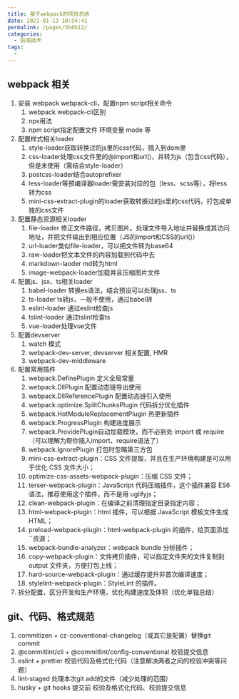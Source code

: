 ```yaml
---
title: 基于webpack的项目总结
date: 2021-01-13 10:54:41
permalink: /pages/5b0b12/
categories:
  - 前端技术
tags:
  - 
---
```


## webpack 相关
1. 安装 webpack webpack-cli，配置npm script相关命令
   1. webpack webpack-cli区别
   2. npx用法
   3. npm script指定配置文件 环境变量 mode 等
2. 配置样式相关loader
   1. style-loader获取转换过的js里的css代码，插入到dom里
   2. css-loader处理css文件里的@import和url()，并转为js（包含css代码），但是未使用（需结合style-loader）
   3. postcss-loader结合autoprefixer
   4. less-loader等预编译器loader需安装对应的包（less、scss等），将less转为css
   5. mini-css-extract-plugin的loader获取转换过的js里的css代码，打包成单独的css文件
3. 配置静态资源相关loader
   1. file-loader 修正文件路径，拷贝图片。处理文件导入地址并替换成其访问地址，并把文件输出到相应位置（JS的import和CSS的url()）
   2. url-loader类似file-loader，可以把文件转为base64
   3. raw-loader把文本文件的内容加载到代码中去
   4. markdown-laoder md转为html
   5. image-webpack-loader加载并且压缩图片文件
4. 配置js、jsx、ts相关loader
   1. babel-loader 转换es语法，结合预设可以处理jsx、ts
   2. ts-loader ts转js，一般不使用，通过babel转
   3. eslint-loader 通过eslint检查js
   4. tslint-loader 通过tslint检查ts
   5. vue-loader处理vue文件
5. 配置devserver
   1. watch 模式
   2. webpack-dev-server, devserver 相关配置, HMR
   3. webpack-dev-middleware
6. 配置常用插件
   1. webpack.DefinePlugin 定义全局常量
   2. webpack.DllPlugin 配置动态链导出使用
   3. webpack.DllReferencePlugin 配置动态链引入使用
   4. webpack.optimize.SplitChunksPlugin 代码拆分优化插件
   5. webpack.HotModuleReplacementPlugin 热更新插件
   6. webpack.ProgressPlugin 构建进度展示
   7. webpack.ProvidePlugin自动加载模块，而不必到处 import 或 require （可以理解为帮你插入import、require语法了）
   8. webpack.IgnorePlugin 打包时忽略第三方包
   9.  mini-css-extract-plugin：CSS 文件提取，并且在生产环境构建是可以用于优化 CSS 文件大小；
   10. optimize-css-assets-webpack-plugin：压缩 CSS 文件；
   11. terser-webpack-plugin：JavaScript 代码压缩插件，这个插件兼容 ES6 语法，推荐使用这个插件，而不是用 uglifyjs；
   12. clean-webpack-plugin：在编译之前清理指定目录指定内容；
   13. html-webpack-plugin：html 插件，可以根据 JavaScript 模板文件生成 HTML；
   14. preload-webpack-plugin：html-webpack-plugin 的插件，给页面添加``资源；
   15. webpack-bundle-analyzer：webpack bundle 分析插件；
   16. copy-webpack-plugin：文件拷贝插件，可以指定文件夹的文件复制到 output 文件夹，方便打包上线；
   17. hard-source-webpack-plugin：通过缓存提升非首次编译速度；
   18. stylelint-webpack-plugin：StyleLint 的插件。
7. 拆分配置，区分开发和生产环境，优化构建速度及体积（优化单独总结）


## git、代码、格式规范
1. commitizen + cz-conventional-changelog（或其它是配置）替换git commit
2. @commitlint/cli + @commitlint/config-conventional 校验提交信息
3. eslint + prettier 校验代码及格式化代码（注意解决两者之间的校验冲突等问题）
4. lint-staged 处理本次git add的文件（减少处理的范围）
5. husky + git hooks 提交前 校验及格式化代码、校验提交信息